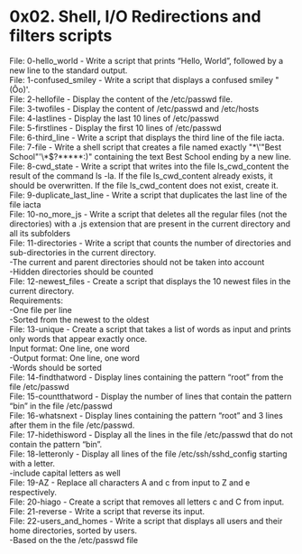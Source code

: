 # 0x02. Shell, I/O Redirections and filters scripts  
File: 0-hello_world - Write a script that prints “Hello, World”, followed by a new line to the standard output.  
File: 1-confused_smiley - Write a script that displays a confused smiley "(Ôo)'.  
File: 2-hellofile - Display the content of the /etc/passwd file.  
File: 3-twofiles - Display the content of /etc/passwd and /etc/hosts  
File: 4-lastlines - Display the last 10 lines of /etc/passwd  
File: 5-firstlines - Display the first 10 lines of /etc/passwd  
File: 6-third_line - Write a script that displays the third line of the file iacta.  
File: 7-file - Write a shell script that creates a file named exactly "\*\\'"Best School"\'\\*$\?\*\*\*\*\*:)" containing the text Best School ending by a new line.  
File: 8-cwd_state - Write a script that writes into the file ls_cwd_content the result of the command ls -la. If the file ls_cwd_content already exists, it should be overwritten.   If the file ls_cwd_content does not exist, create it.  
File: 9-duplicate_last_line - Write a script that duplicates the last line of the file iacta  
File: 10-no_more_js - Write a script that deletes all the regular files (not the directories) with a .js extension that are present in the current directory and all its subfolders  
File: 11-directories - Write a script that counts the number of directories and sub-directories in the current directory.  
-The current and parent directories should not be taken into account  
-Hidden directories should be counted  
File: 12-newest_files - Create a script that displays the 10 newest files in the current directory.  
Requirements:  
-One file per line  
-Sorted from the newest to the oldest  
File: 13-unique - Create a script that takes a list of words as input and prints only words that appear exactly once.  
Input format: One line, one word  
-Output format: One line, one word  
-Words should be sorted  
File: 14-findthatword - Display lines containing the pattern “root” from the file /etc/passwd  
File: 15-countthatword - Display the number of lines that contain the pattern “bin” in the file /etc/passwd  
File: 16-whatsnext - Display lines containing the pattern “root” and 3 lines after them in the file /etc/passwd.  
File: 17-hidethisword - Display all the lines in the file /etc/passwd that do not contain the pattern “bin”.  
File: 18-letteronly - Display all lines of the file /etc/ssh/sshd_config starting with a letter.  
-include capital letters as well  
File: 19-AZ - Replace all characters A and c from input to Z and e respectively.  
File: 20-hiago - Create a script that removes all letters c and C from input.  
File: 21-reverse - Write a script that reverse its input.  
File: 22-users_and_homes - Write a script that displays all users and their home directories, sorted by users.  
-Based on the the /etc/passwd file  

